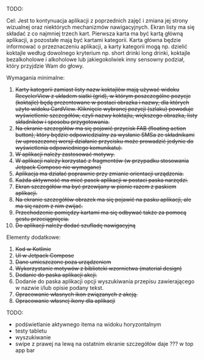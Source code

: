 TODO:

Cel: Jest to kontynuacja aplikacji z poprzednich zajęć i zmiana jej strony wizualnej oraz niektórych mechanizmów nawigacyjnych. Ekran listy ma się składać z co najmniej trzech kart. Pierwsza karta ma być kartą główną aplikacji, a pozostałe mają być kartami kategorii. Karta główna będzie informować o  przeznaczeniu aplikacji, a karty kategorii mogą np. dzielić koktajle według dowolnego kryterium np. short drinki long drinki, koktajle bezalkoholowe i alkoholowe lub jakiegokolwiek inny sensowny podział, który przyjdzie Wam do głowy.

Wymagania minimalne:
1. ~~Karty kategorii zamiast listy nazw koktajlów mają używać widoku RecyclerView z układem siatki (grid), w którym poszczególne pozycje (koktajle) będą prezentowane w postaci obrazka i nazwy, dla których użyto widoku CardView. Kliknięcie wybranej pozycji (szlaku) powoduje wyświetlenie szczegółów, czyli nazwy koktajlu, większego obrazka, listy składników i sposobu przygotowania.~~
2. ~~Na ekranie szczegółów ma się pojawić przycisk FAB (floating action button), który będzie odpowiedzialny za wysłanie SMSa ze składnikami  (w uproszczonej wersji działanie przycisku może prowadzić jedynie do wyświetlenia odpowiedniego komunikatu).~~
3. ~~W aplikacji należy zastosować motywy.~~
4. ~~W aplikacji należy korzystać z fragmentów (w przypadku stosowania Jetpack Compose nie wymagane)~~
5. ~~Aplikacja ma działać poprawnie przy zmianie orientacji urządzenia.~~
6. ~~Każda aktywność ma mieć pasek aplikacji w postaci paska narzędzi.~~
7. ~~Ekran szczegółów ma być przewijany w pionie razem z paskiem aplikacji.~~
8. ~~Na ekranie szczegółów obrazek ma się pojawić na pasku aplikacji, ale ma się razem z nim zwijać.~~
9. ~~Przechodzenie pomiędzy kartami ma się odbywać także za pomocą gestu przeciągnięcia.~~
10. ~~Do aplikacji należy dodać szufladę nawigacyjną~~

Elementy dodatkowe:
1. ~~Kod w Kotlinie~~
2. ~~UI w Jetpack Compose~~
3. ~~Dane umieszczone poza urządzeniem~~
4. ~~Wykorzystanie motywów z biblioteki wzornictwa (material design)~~
5. ~~Dodanie do paska aplikacji akcji.~~
6. Dodanie do paska aplikacji opcji wyszukiwania przepisu zawierającego w nazwie i/lub opisie podany tekst.
7. ~~Opracowanie własnych ikon związanych z akcją.~~
8. ~~Opracowanie własnej ikony dla aplikacji~~


TODO:
- podświetlanie aktywnego itema na widoku horyzontalnym
- testy tabletu
- wyszukiwanie
- swipe z prawej na lewą na ostatnim ekranie szczegółów daje ??? w top app bar